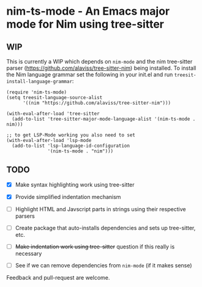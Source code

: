 # nim-ts-mode - An Emacs major mode for Nim using tree-sitter

## WIP

This is currently a WIP which depends on `nim-mode` and the nim tree-sitter parser (https://github.com/alaviss/tree-sitter-nim) being installed.
To install the Nim language grammar set the following in your init.el and run `treesit-install-language-grammar`:

```elisp
(require 'nim-ts-mode)
(setq treesit-language-source-alist
      '((nim "https://github.com/alaviss/tree-sitter-nim")))

(with-eval-after-load 'tree-sitter
  (add-to-list 'tree-sitter-major-mode-language-alist '(nim-ts-mode . nim)))

;; to get LSP-Mode working you also need to set
(with-eval-after-load 'lsp-mode
  (add-to-list 'lsp-language-id-configuration
               '(nim-ts-mode . "nim")))
```

## TODO

- [x] Make syntax highlighting work using tree-sitter
- [x] Provide simplified indentation mechanism
- [ ] Highlight HTML and Javscript parts in strings using their respective parsers
- [ ] Create package that auto-installs dependencies and sets up tree-sitter, etc.
- [ ] ~~Make indentation work using tree-sitter~~ question if this really is necessary
- [ ] See if we can remove dependencies from `nim-mode` (if it makes sense)


Feedback and pull-request are welcome.
